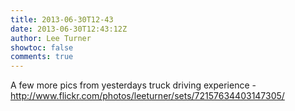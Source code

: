 ```yaml
---
title: 2013-06-30T12-43
date: 2013-06-30T12:43:12Z
author: Lee Turner
showtoc: false
comments: true
---
```


A few more pics from yesterdays truck driving experience - http://www.flickr.com/photos/leeturner/sets/72157634403147305/

